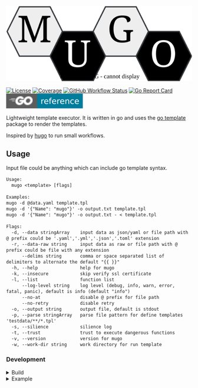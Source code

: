 ![mugo](assets/mugo.svg)

[![License](https://img.shields.io/github/license/rytsh/mugo?color=red&style=flat-square)](https://raw.githubusercontent.com/rytsh/mugo/main/LICENSE)
[![Coverage](https://img.shields.io/sonar/coverage/rytsh_mugo?logo=sonarcloud&server=https%3A%2F%2Fsonarcloud.io&style=flat-square)](https://sonarcloud.io/summary/overall?id=rytsh_mugo)
[![GitHub Workflow Status](https://img.shields.io/github/actions/workflow/status/rytsh/mugo/test.yml?branch=main&logo=github&style=flat-square&label=ci)](https://github.com/rytsh/mugo/actions)
[![Go Report Card](https://goreportcard.com/badge/github.com/rytsh/mugo?style=flat-square)](https://goreportcard.com/report/github.com/rytsh/mugo)
[![Go PKG](https://raw.githubusercontent.com/worldline-go/guide/main/badge/custom/reference.svg)](https://pkg.go.dev/github.com/rytsh/mugo)
<!-- [![Web](https://img.shields.io/badge/web-document-blueviolet?style=flat-square)](https://rytsh.github.io/mugo/) -->

Lightweight template executor. It is written in go and uses the [go template](https://golang.org/pkg/text/template/) package to render the templates.

Inspired by [hugo](https://gohugo.io/) to run small workflows.

## Usage

Input file could be anything which can include go template syntax.

```
Usage:
  mugo <template> [flags]

Examples:
mugo -d @data.yaml template.tpl
mugo -d '{"Name": "mugo"}' -o output.txt template.tpl
mugo -d '{"Name": "mugo"}' -o output.txt - < template.tpl

Flags:
  -d, --data stringArray    input data as json/yaml or file path with @ prefix could be '.yaml','.yml','.json','.toml' extension
  -r, --data-raw string     input data as raw or file path with @ prefix could be file with any extension
      --delims string       comma or space separated list of delimiters to alternate the default "{{ }}"
  -h, --help                help for mugo
  -k, --insecure            skip verify ssl certificate
  -l, --list                function list
      --log-level string    log level (debug, info, warn, error, fatal, panic), default is info (default "info")
      --no-at               disable @ prefix for file path
      --no-retry            disable retry
  -o, --output string       output file, default is stdout
  -p, --parse stringArray   parse file pattern for define templates 'testdata/**/*.tpl'
  -s, --silience            silience log
  -t, --trust               trust to execute dangerous functions
  -v, --version             version for mugo
  -w, --work-dir string     work directory for run template
```

### Development

<details><summary>Build</summary>

Get binary with the goreleaser

```sh
make build
# goreleaser build --snapshot --rm-dist --single-target
```

</details>

<details><summary>Example</summary>

```sh
go run cmd/mugo/main.go -r "." -p 'testdata/tpl/*.tpl' - < testdata/readStart.tpl > output.json
go run cmd/mugo/main.go -t -d '{"dir":"testdata","url":"http://localhost:5501"}'  -w "." - < testdata/readSeparateStart.tpl
```

</details>
